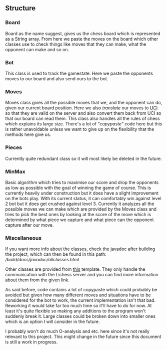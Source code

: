 ## Structure

### Board

Board as the name suggest, gives us the chess board which is represented as a String array. From here we paste the moves on the board which other classes use to check things like moves that they can make, what the opponent can make and so on.

### Bot

This class is used to track the gamestate. Here we paste the opponents moves to our board and also send ours to the bot.

### Moves

Moves class gives all the possible moves that we, and the opponent can do, given our current board position. Here we also *translate* our moves to [UCI](https://en.wikipedia.org/wiki/Universal_Chess_Interface) so that they are valid on the server and also convert them back from UCI so that our board can read them.
This class also handles all the rules of chess which explains its large size. There's a lot of *"copypaste"* code here but this is rather unavoidable unless we want to give up on the flexibility that the methods here give us.

### Pieces

Currently quite redundant class so it will most likely be deleted in the future.

### MinMax

Basic algorithm which tries to maximise our score and drop the opponents as low as possible with the goal of winning the game of course. This is currently heavily under construction but it does have a slight improvement on the bots play. With its current status, it can comfortably win against level 2 bot but it does get crushed against level 3.
Currently it analyzes all the possible moves we can make which are provided by the Moves class and tries to pick the best ones by looking at the score of the move which is determined by what piece we capture and what piece can the opponent capture after our move.

### Miscellaneous

If you want more info about the classes, check the javadoc after building the project, which can then be found in this path: */build/docs/javadoc/allclasses.html*

Other classes are provided from [this](https://github.com/TiraLabra/chess) template. They only handle the communication with the Lichess server and you can find more information about them from the given link.

As said before, code contains a lot of copypaste which could probably be avoided but given how many different moves and situations have to be considered for the bot to work, the current implementation isn't that bad. Reworking it would take far too much time so it'll have to do for now. At least it's quite flexible so making any additions to the program won't suddenly break it. Large classes could be broken down into smaller ones which is an option I will consider in the future.

I probably won't do much O-analysis and etc. here since it's not really relevant to this project. This might change in the future since this document is still a work in progress.

